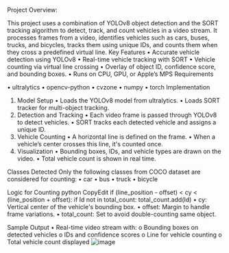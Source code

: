 Project Overview:

This project uses a combination of YOLOv8 object detection and the SORT tracking algorithm to detect, track, and count vehicles in a video stream. It processes frames from a video, identifies vehicles such as cars, buses, trucks, and bicycles, tracks them using unique IDs, and counts them when they cross a predefined virtual line.
Key Features
•	Accurate vehicle detection using YOLOv8
•	Real-time vehicle tracking with SORT
•	Vehicle counting via virtual line crossing
•	Overlay of object ID, confidence score, and bounding boxes.
•	Runs on CPU, GPU, or Apple’s MPS
Requirements

•	ultralytics
•	opencv-python
•	cvzone
•	numpy
•	torch
Implementation
1. Model Setup
•	Loads the YOLOv8 model from ultralytics.
•	Loads SORT tracker for multi-object tracking.
2. Detection and Tracking
•	Each video frame is passed through YOLOv8 to detect vehicles.
•	SORT tracks each detected vehicle and assigns a unique ID.
3. Vehicle Counting
•	A horizontal line is defined on the frame.
•	When a vehicle’s center crosses this line, it's counted once.
4. Visualization
•	Bounding boxes, IDs, and vehicle types are drawn on the video.
•	Total vehicle count is shown in real time.
 
Classes Detected
Only the following classes from COCO dataset are considered for counting:
•	car
•	bus
•	truck
•	bicycle
 
Logic for Counting
python
CopyEdit
if (line_position - offset) < cy < (line_position + offset):
    if Id not in total_count:
        total_count.add(Id)
•	cy: Vertical center of the vehicle's bounding box.
•	offset: Margin to handle frame variations.
•	total_count: Set to avoid double-counting same object.
 
 Sample Output
•	Real-time video stream with:
o	Bounding boxes on detected vehicles
o	IDs and confidence scores
o	Line for vehicle counting
o	Total vehicle count displayed
![image](https://github.com/user-attachments/assets/7849ab16-605b-4cea-8855-43bc04997951)
